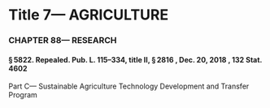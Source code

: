 
# Title 7— AGRICULTURE
### CHAPTER 88— RESEARCH
#### § 5822. Repealed. Pub. L. 115–334, title II, § 2816 , Dec. 20, 2018 , 132 Stat. 4602

Part C— Sustainable Agriculture Technology Development and Transfer Program
